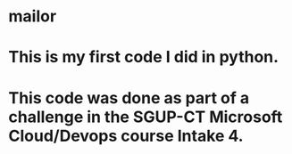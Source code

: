 # mailor
# This is my first code I did in python.
# This code was done as part of a challenge in the SGUP-CT Microsoft Cloud/Devops course Intake 4.
